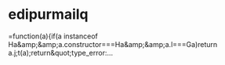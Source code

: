 # edipurmailq
=function(a){if(a instanceof Ha&amp;amp;&amp;amp;a.constructor===Ha&amp;amp;&amp;amp;a.l===Ga)return a.j;t(a);return&amp;quot;type_error:…

